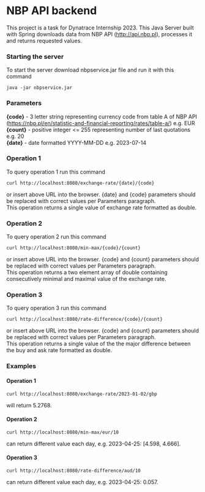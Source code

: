 
# NBP API backend 

This project is a task for Dynatrace Internship 2023. This Java Server built with Spring downloads data from NBP API (http://api.nbp.pl), processes it and returns requested values.

### Starting the server

To start the server download nbpservice.jar file and run it with this command
```
java -jar nbpservice.jar
```
### Parameters
**{code}** - 3 letter string representing currency code from table A of NBP API (https://nbp.pl/en/statistic-and-financial-reporting/rates/table-a/) e.g. EUR  
**{count}** - positive integer <= 255 representing number of last quotations e.g. 20  
**{date}** - date formatted YYYY-MM-DD e.g. 2023-07-14  
### Operation 1
To query operation 1 run this command
```
curl http://localhost:8080/exchange-rate/{date}/{code}
```
or insert above URL into the browser. {date} and {code} parameters should be replaced with correct values per Parameters paragraph.   
This operation returns a single value of exchange rate formatted as double.  

### Operation 2
To query operation 2 run this command
```
curl http://localhost:8080/min-max/{code}/{count}
```
or insert above URL into the browser. {code} and {count} parameters should be replaced with correct values per Parameters paragraph.   
This operation returns a two element array of double containing consecutively minimal and maximal value of the exchange rate.  

### Operation 3
To query operation 3 run this command
```
curl http://localhost:8080/rate-difference/{code}/{count}
```
or insert above URL into the browser. {code} and {count} parameters should be replaced with correct values per Parameters paragraph.   
This operation returns a single value of the the major difference between the buy and ask rate formatted as double.   

### Examples
#### Operation 1
```
curl http://localhost:8080/exchange-rate/2023-01-02/gbp
```
will return 5.2768.

#### Operation 2
```
curl http://localhost:8080/min-max/eur/10
```
can return different value each day, e.g. 2023-04-25: [4.598, 4.666].

#### Operation 3
```
curl http://localhost:8080/rate-difference/aud/10
```
can return different value each day, e.g. 2023-04-25: 0.057.

